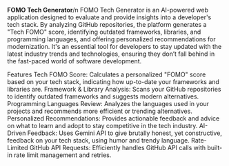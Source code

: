 **FOMO Tech Generator**/n
FOMO Tech Generator is an AI-powered web application designed to evaluate and provide insights into a developer's tech stack. By analyzing GitHub repositories, the platform generates a "Tech FOMO" score, identifying outdated frameworks, libraries, and programming languages, and offering personalized recommendations for modernization. It's an essential tool for developers to stay updated with the latest industry trends and technologies, ensuring they don’t fall behind in the fast-paced world of software development.

Features
Tech FOMO Score: Calculates a personalized "FOMO" score based on your tech stack, indicating how up-to-date your frameworks and libraries are.
Framework & Library Analysis: Scans your GitHub repositories to identify outdated frameworks and suggests modern alternatives.
Programming Languages Review: Analyzes the languages used in your projects and recommends more efficient or trending alternatives.
Personalized Recommendations: Provides actionable feedback and advice on what to learn and adopt to stay competitive in the tech industry.
AI-Driven Feedback: Uses Gemini API to give brutally honest, yet constructive, feedback on your tech stack, using humor and trendy language.
Rate-Limited GitHub API Requests: Efficiently handles GitHub API calls with built-in rate limit management and retries.
